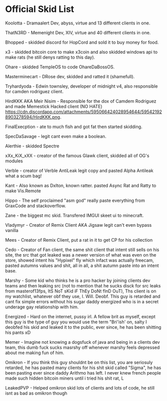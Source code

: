 # Official Skid List
Koolotta - Dramaalert Dev, abyss, virtue and 13 different clients in one.


ThatN3RD - Memenight Dev, XIV, virtue and 40 different clients in one.

Bhopped - skidded discord for HopCord and sold it to buy money for food.


x3 - skidded bitcoin core to make x3coin and also skidded windows api to make rats (he still denys ratting to this day).


Ohare - skidded TempleOS to code OhareDaBossOS.


Masterminecart - DRose dev, skidded and ratted it (shamefull).


Tryhardyoda - Edwin townsley, developer of midnight v4, also responsible for camden rodriguez client.


HirdKKK AKA Meir Nisim - Responsible for the dox of Camdem Rodriguez and made Memestick Hacked client (NO HATE) https://cdn.discordapp.com/attachments/595066424028954644/595421928903278594/HirdKKK.png.


FinalExecption - ate to much fish and got fat then started skidding.


SpecDaSavage - legit cant even make a boolean.


Alerthie - skidded Spectre

xXx_KiX_xXX - creator of the famous Glawk client, skidded all of OG's modules

Verble - creator of Verble AntiLeak legit copy and pasted Alpha Antileak what a scum bag!

Kant - Also known as Dxlton, known ratter. pasted Async Rat and Ratty to make Vis.Remote

Hippo - The self proclaimed "asm god" really paste everything from GraxCode and stackoverflow.

Zane - the biggest mc skid. Transfered IMGUI skeet ui to minecraft.

Vladymyr - Creator of Remix Client AKA Jigsaw legit can't even bypass vanilla

Mees - Creator of Remix Client, put a rat in it to get CP for his collection

Cedo - Creator of Fan client, the same shit client that intent still sells on his site, the src that got leaked was a newer version of what was even on the store, showed intent his "Hypixel" fly which infact was actually freecam, pasted autumns values and shit, all in all, a shit autumn paste into an intent base.

Marshy - Some kid who thinks he is a pro hacker by joining clients dev teams and then leaking src (not to mention that he sucks disck for src leaks from masterof13fps, ItS NoT sKid iF ThEy DoNt fInD OuT), Ths client is on my watchlist, whatever obf they use, I. Will. Deobf.
This guy is retarded and cant fix simple errors without his sugar daddy energized who is in a secret underage gay relationship with him.

Energized - Hard on the internet, pussy irl. A fellow brit as myself, except this guy is the type of guy you wouid use the term "Bri'ish' on, salty I deobfed his skid and leaked it to the public, ever since, he has been shitting his pants xD

Memer - Imagine not knowing a dogsfuck of java and being in a clients dev team, this dumb fuck sucks masrshy off whenever marshy feels depressed about me making fun of him.

Omikron - If you think this guy shouldnt be on this list, you are seriosuly retarded, he has pasted many clients for his shit skid called "Sigma", he has been pasting ever since daddy Arithmo has left. I never knew french people made such hidden bitcoin miners until i tried his shit rat, L

LeakedPVP - Helped omikron skid lots of clients and lots of code, he still isnt as bad as omikron though


